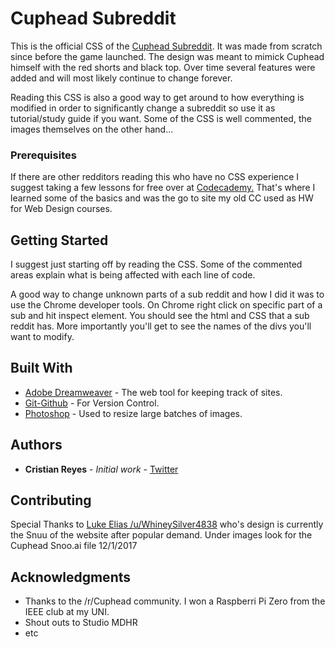 # Cuphead Subreddit

This is the official CSS of the [Cuphead Subreddit](https://www.reddit.com/cuphead). It was made from scratch since before the game launched. The design was meant to mimick Cuphead himself with the red shorts and black top. Over time several features were added and will most likely continue to change forever. 

Reading this CSS is also a good way to get around to how everything is modified in order to significantly change a subreddit so use it as tutorial/study guide if you want. Some of the CSS is well commented, the images themselves on the other hand... 

### Prerequisites

If there are other redditors reading this who have no CSS experience I suggest taking a few lessons for free over at [Codecademy.](https://www.Codecademy.com) That's where I learned some of the basics and was the go to site my old CC used as HW for Web Design courses.  

## Getting Started

I suggest just starting off by reading the CSS. Some of the commented areas explain what is being affected with each line of code. 

A good way to change unknown parts of a sub reddit and how I did it was to use the Chrome developer tools. On Chrome right click on specific part of a sub and hit inspect element. You should see the html and CSS that a sub reddit has. More importantly you'll get to see the names of the divs you'll want to modify. 

## Built With

* [Adobe Dreamweaver](http://www.adobe.com/products/dreamweaver.html?sdid=KKQTJ&mv=search&s_kwcid=AL!3085!10!78958698667783!20541724516&ef_id=WjXEagAAALR3SXNG:20171218022757:s) - The web tool for keeping track of sites. 
* [Git-Github](http://www.github.com) - For Version Control.
* [Photoshop](http://www.photoshop.com/) - Used to resize large batches of images.

## Authors

* **Cristian Reyes** - *Initial work* - [Twitter](http://www.twitter.com/cris178)

## Contributing

Special Thanks to [Luke Elias /u/WhineySilver4838](https://www.reddit.com/user/whineysilver4838) who's design is currently the Snuu of the website after popular demand. Under images look for the Cuphead Snoo.ai file 12/1/2017 

## Acknowledgments

* Thanks to the /r/Cuphead community. I won a Raspberri Pi Zero from the IEEE club at my UNI.
* Shout outs to Studio MDHR
* etc

